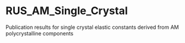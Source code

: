 # RUS_AM_Single_Crystal
Publication results for single crystal elastic constants derived from AM polycrystalline components
